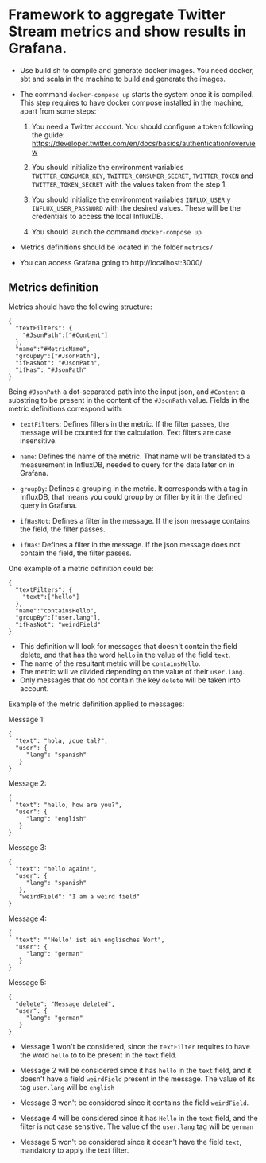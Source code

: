 # Framework to aggregate Twitter Stream metrics and show results in Grafana.

- Use build.sh to compile and generate docker images. 
You need docker, sbt and scala in the machine to build and generate the images.

- The command `docker-compose up` starts the system once it is compiled.
This step requires to have docker compose installed in the machine, apart from some steps:

    1. You need a Twitter account. You should configure a token following the guide:
https://developer.twitter.com/en/docs/basics/authentication/overview

    2. You should initialize the environment variables `TWITTER_CONSUMER_KEY`, `TWITTER_CONSUMER_SECRET`, 
    `TWITTER_TOKEN` and `TWITTER_TOKEN_SECRET` with the values taken from the step 1.
    
    3. You should initialize the environment variables `INFLUX_USER` y `INFLUX_USER_PASSWORD` 
    with the desired values. These will be the credentials to access the local InfluxDB.

    4. You should launch the command `docker-compose up`

- Metrics definitions should be located in the folder `metrics/`

- You can access Grafana going to http://localhost:3000/

## Metrics definition

Metrics should have the following structure:

```
{
  "textFilters": {
    "#JsonPath":["#Content"]
  },
  "name":"#MetricName",
  "groupBy":["#JsonPath"],
  "ifHasNot": "#JsonPath",
  "ifHas": "#JsonPath"
}
```

Being `#JsonPath` a dot-separated path into the input json, and `#Content` a substring 
to be present in the content of the `#JsonPath` value. Fields in the metric definitions
correspond with:

- `textFilters`: Defines filters in the metric. If the filter passes, the message will be 
counted for the calculation. Text filters are case insensitive.

- `name`: Defines the name of the metric. That name will be translated to a measurement in 
InfluxDB, needed to query for the data later on in Grafana.

- `groupBy`: Defines a grouping in the metric. It corresponds with a tag in InfluxDB, that means
you could group by or filter by it in the defined query in Grafana.

- `ifHasNot`: Defines a filter in the message. If the json message contains the field, 
the filter passes.

- `ifHas`: Defines a filter in the message. If the json message does not contain the field, the
filter passes.

One example of a metric definition could be:

```
{
  "textFilters": {
    "text":["hello"]
  },
  "name":"containsHello",
  "groupBy":["user.lang"],
  "ifHasNot": "weirdField"
}
```

- This definition will look for messages that doesn't contain the field delete, and that has the 
word `hello` in the value of the field `text`. 
- The name of the resultant metric will be `containsHello`.
- The metric will ve divided depending on the value of their `user.lang`.
- Only messages that do not contain the key `delete` will be taken into account.

Example of the metric definition applied to messages:

Message 1:
```
{
  "text": "hola, ¿que tal?",
  "user": {
     "lang": "spanish"
   }
}

```

Message 2:
```
{
  "text": "hello, how are you?",
  "user": {
     "lang": "english"
   }
}

```

Message 3:
```
{
  "text": "hello again!",
  "user": {
     "lang": "spanish"
   },
   "weirdField": "I am a weird field"
}

```

Message 4:
```
{
  "text": "'Hello' ist ein englisches Wort",
  "user": {
     "lang": "german"
   }
}

```

Message 5:
```
{
  "delete": "Message deleted",
  "user": {
     "lang": "german"
   }
}

```

- Message 1 won't be considered, since the `textFilter` requires to have the word `hello` to
to be present in the `text` field.

- Message 2 will be considered since it has `hello` in the `text` field, and it doesn't have 
a field `weirdField` present in the message. The value of its tag `user.lang` will be `english`

- Message 3 won't be considered since it contains the field `weirdField`.

- Message 4 will be considered since it has `Hello` in the `text` field, and the filter is not
case sensitive. The value of the `user.lang` tag will be `german`

- Message 5 won't be considered since it doesn't have the field `text`, mandatory to apply the
text filter.
 